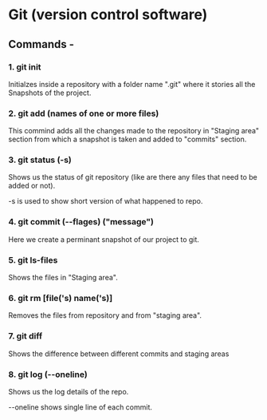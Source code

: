 # Git (version control software)

## Commands -

### 1. git init

Initialzes inside a repository with a folder name ".git" where it stories all the Snapshots of the project.

### 2. git add (names of one or more files)

This commind adds all the changes made to the repository in "Staging area" section from which a snapshot is taken and added to "commits" section.

### 3. git status (-s)

Shows us the status of git repository (like are there any files that need to be added or not).

-s is used to show short version of what happened to repo.

### 4. git commit (--flages) ("message")

Here we create a perminant snapshot of our project to git.

### 5. git ls-files

Shows the files in "Staging area".

### 6. git rm [file('s) name('s)]

Removes the files from repository and from "staging area".

### 7. git diff

Shows the difference between different commits and staging areas

### 8. git log (--oneline)

Shows us the log details of the repo.

--oneline shows single line of each commit.
